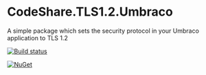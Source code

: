 # CodeShare.TLS1.2.Umbraco
A simple package which sets the security protocol in your Umbraco application to TLS 1.2

[![Build status](https://ci.appveyor.com/api/projects/status/18bh0sg0x1wscbkr?svg=true)](https://ci.appveyor.com/project/prjseal/codeshare-tls1-2-umbraco)

[![NuGet](https://img.shields.io/nuget/dt/CodeShare.TLS1.2.Umbraco.svg)](https://www.nuget.org/packages/CodeShare.TLS1.2.Umbraco/)